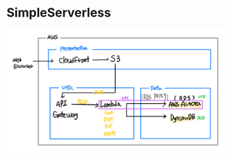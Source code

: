 # SimpleServerless
![image](https://github.com/JiHongKim15/TIL/blob/master/AWS/image/image-20201027174729653.png)
